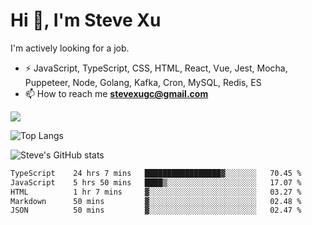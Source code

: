 # Hi 👋, I'm Steve Xu

I'm actively looking for a job.

- ⚡ JavaScript, TypeScript, CSS, HTML, React, Vue, Jest, Mocha,
Puppeteer, Node, Golang, Kafka, Cron, MySQL, Redis, ES
- 📫 How to reach me **stevexugc@gmail.com**

![](https://komarev.com/ghpvc/?username=nusr&color=green)

![Top Langs](https://github-readme-stats.vercel.app/api/top-langs/?username=nusr&langs_count=8&layout=compact)

![Steve's GitHub stats](https://github-readme-stats.vercel.app/api?username=nusr&show_icons=true)

<!--START_SECTION:waka-->

```txt
TypeScript    24 hrs 7 mins   █████████████████▓░░░░░░░   70.45 %
JavaScript    5 hrs 50 mins   ████▒░░░░░░░░░░░░░░░░░░░░   17.07 %
HTML          1 hr 7 mins     ▓░░░░░░░░░░░░░░░░░░░░░░░░   03.27 %
Markdown      50 mins         ▓░░░░░░░░░░░░░░░░░░░░░░░░   02.48 %
JSON          50 mins         ▓░░░░░░░░░░░░░░░░░░░░░░░░   02.47 %
```

<!--END_SECTION:waka-->
